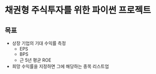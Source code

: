 # 채권형 주식투자를 위한 파이썬 프로젝트

## 목표
- 상장 기업의 기대 수익률 측정
  - EPS
  - BPS
  - 근 5년 평균 ROE
- 희망 수익률을 지정하면 그에 해당하는 종목 리스트업
